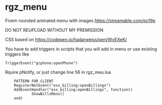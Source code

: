 # rgz_menu
Fivem rounded animated menu with images https://streamable.com/pcf9p

DO NOT REUPLOAD WITHOUT MY PREMISSION

CSS based on https://codepen.io/hadarweiss/pen/WvEXeK/

You have to add triggers in scripts that you will add in menu or use existing triggers like

    TriggerEvent("gcphone:openPhone")

Rquire pNotify, or just change line 56 in rgz_meu.lua


        PATTERN FOR CLIENT
        RegisterNetEvent("esx_billing:openBillings")
        AddEventHandler("esx_billing:openBillings", function()
                ShowBillsMenu()
        end)
   
    
    
